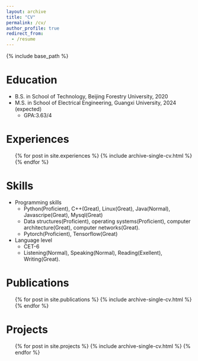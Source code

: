 ```yaml
---
layout: archive
title: "CV"
permalink: /cv/
author_profile: true
redirect_from:
  - /resume
---
```


{% include base_path %}

Education
======
* B.S. in School of Technology, Beijing Forestry University, 2020 
* M.S. in School of Electrical Engineering, Guangxi University, 2024 (expected)
  * GPA:3.63/4
  
Experiences
======
  <ul>{% for post in site.experiences %}
    {% include archive-single-cv.html %}
  {% endfor %}</ul>
  
Skills
======
* Programming skills
  * Python(Proficient), C++(Great), Linux(Great), Java(Normal), Javascripe(Great), Mysql(Great)
  * Data structures(Proficient), operating systems(Proficient), computer architecture(Great), computer networks(Great).
  * Pytorch(Proficient), Tensorflow(Great)
* Language level
  * CET-6
  * Listening(Normal), Speaking(Normal), Reading(Exellent), Writing(Great).

Publications
======
  <ul>{% for post in site.publications %}
    {% include archive-single-cv.html %}
  {% endfor %}</ul>
  
Projects
======
  <ul>{% for post in site.projects %}
    {% include archive-single-cv.html %}
  {% endfor %}</ul>


<!-- Service and leadership
======
* Currently signed in to 43 different slack teams -->
